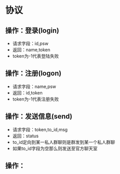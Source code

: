 # 协议

## 操作：登录(login)
* 请求字段：id,psw
* 返回：name,token
* token为-1代表登陆失败

## 操作：注册(logon)
* 请求字段：name,psw
* 返回：id,token
* token为-1代表注册失败

## 操作：发送信息(send)
* 请求字段：token,to_id,msg
* 返回：status
* to_id定向到某一私人群聊则是群发到某一个私人群聊
* 如果to_id字段为空那么则发送至官方聊天室

## 操作：